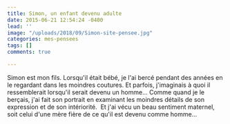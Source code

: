 ```yaml
---
title: Simon, un enfant devenu adulte
date: 2015-06-21 12:54:24 -0400
lead: ''
image: "/uploads/2018/09/Simon-site-pensee.jpg"
categories: mes-pensees
tags: []
comments: true

---
```

Simon est mon fils. Lorsqu'il était bébé, je l'ai bercé pendant des années en le regardant dans les moindres coutures. Et parfois, j'imaginais à quoi il ressemblerait lorsqu'il serait devenu un homme... Comme quand je le berçais, j'ai fait son portrait en examinant les moindres détails de son expression et de son intériorité.  Et j'ai vécu un beau sentiment maternel, soit celui d'une mère fière de ce qu'il est devenu comme homme...
